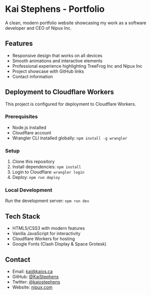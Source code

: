 # Kai Stephens - Portfolio

A clean, modern portfolio website showcasing my work as a software developer and CEO of Nipux Inc.

## Features

- Responsive design that works on all devices
- Smooth animations and interactive elements
- Professional experience highlighting TreeFrog Inc and Nipux Inc
- Project showcase with GitHub links
- Contact information

## Deployment to Cloudflare Workers

This project is configured for deployment to Cloudflare Workers.

### Prerequisites

- Node.js installed
- Cloudflare account
- Wrangler CLI installed globally: `npm install -g wrangler`

### Setup

1. Clone this repository
2. Install dependencies: `npm install`
3. Login to Cloudflare: `wrangler login`
4. Deploy: `npm run deploy`

### Local Development

Run the development server: `npm run dev`

## Tech Stack

- HTML5/CSS3 with modern features
- Vanilla JavaScript for interactivity
- Cloudflare Workers for hosting
- Google Fonts (Clash Display & Space Grotesk)

## Contact

- Email: kai@kaios.ca
- GitHub: [@KaiStephens](https://github.com/KaiStephens)
- Twitter: [@kaiostephens](https://twitter.com/kaiostephens)
- Website: [nipux.com](https://nipux.com)